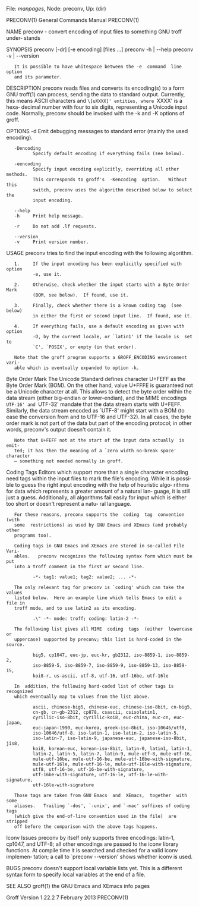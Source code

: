 File: *manpages*,  Node: preconv,  Up: (dir)

PRECONV(1)                  General Commands Manual                 PRECONV(1)



NAME
       preconv - convert encoding of input files to something GNU troff under‐
       stands

SYNOPSIS
       preconv [-dr] [-e encoding] [files ...]
       preconv -h | --help
       preconv -v | --version

       It is possible to have whitespace between the -e  command  line  option
       and its parameter.

DESCRIPTION
       preconv reads files and converts its encoding(s) to a form GNU troff(1)
       can process, sending the data  to  standard  output.   Currently,  this
       means ASCII characters and `\[uXXXX]' entities, where `XXXX' is a hexa‐
       decimal number with four to six digits, representing  a  Unicode  input
       code.   Normally,  preconv should be invoked with the -k and -K options
       of groff.

OPTIONS
       -d     Emit debugging messages  to  standard  error  (mainly  the  used
              encoding).

       -Dencoding
              Specify default encoding if everything fails (see below).

       -eencoding
              Specify input encoding explicitly, overriding all other methods.
              This corresponds to groff's  -Kencoding  option.   Without  this
              switch, preconv uses the algorithm described below to select the
              input encoding.

       --help
       -h     Print help message.

       -r     Do not add .lf requests.

       --version
       -v     Print version number.

USAGE
       preconv tries to find the input encoding with the following algorithm.

       1.     If the input encoding has been explicitly specified with  option
              -e, use it.

       2.     Otherwise, check whether the input starts with a Byte Order Mark
              (BOM, see below).  If found, use it.

       3.     Finally, check whether there is a known coding tag  (see  below)
              in either the first or second input line.  If found, use it.

       4.     If everything fails, use a default encoding as given with option
              -D, by the current locale, or `latin1' if the locale is  set  to
              `C', `POSIX', or empty (in that order).

       Note that the groff program supports a GROFF_ENCODING environment vari‐
       able which is eventually expanded to option -k.

   Byte Order Mark
       The Unicode Standard defines character U+FEFF as the  Byte  Order  Mark
       (BOM).   On the other hand, value U+FFFE is guaranteed not be a Unicode
       character at all.  This allows to detect the byte order within the data
       stream  (either  big-endian  or  lower-endian),  and the MIME encodings
       `UTF-16' and `UTF-32' mandate that the data stream starts with  U+FEFF.
       Similarly,  the  data  stream encoded as `UTF-8' might start with a BOM
       (to ease the conversion from and to UTF-16 and UTF-32).  In all  cases,
       the  byte  order  mark is not part of the data but part of the encoding
       protocol; in other words, preconv's output doesn't contain it.

       Note that U+FEFF not at the start of the input data actually  is  emit‐
       ted; it has then the meaning of a `zero width no-break space' character
       – something not needed normally in groff.

   Coding Tags
       Editors which support more than a single character encoding  need  tags
       within the input files to mark the file's encoding.  While it is possi‐
       ble to guess the right input encoding with the help of heuristic  algo‐
       rithms  for  data  which  represents a greater amount of a natural lan‐
       guage, it is still just a guess.   Additionally,  all  algorithms  fail
       easily for input which is either too short or doesn't represent a natu‐
       ral language.

       For these reasons, preconv supports the  coding  tag  convention  (with
       some  restrictions) as used by GNU Emacs and XEmacs (and probably other
       programs too).

       Coding tags in GNU Emacs and XEmacs are stored in so-called File  Vari‐
       ables.   preconv recognizes the following syntax form which must be put
       into a troff comment in the first or second line.

              -*- tag1: value1; tag2: value2; ... -*-

       The only relevant tag for preconv is `coding' which can take the values
       listed below.  Here an example line which tells Emacs to edit a file in
       troff mode, and to use latin2 as its encoding.

              .\" -*- mode: troff; coding: latin-2 -*-

       The following list gives all MIME  coding  tags  (either  lowercase  or
       uppercase) supported by preconv; this list is hard-coded in the source.

              big5, cp1047, euc-jp, euc-kr, gb2312, iso-8859-1, iso-8859-2,
              iso-8859-5, iso-8859-7, iso-8859-9, iso-8859-13, iso-8859-15,
              koi8-r, us-ascii, utf-8, utf-16, utf-16be, utf-16le

       In  addition, the following hard-coded list of other tags is recognized
       which eventually map to values from the list above.

              ascii, chinese-big5, chinese-euc, chinese-iso-8bit, cn-big5,
              cn-gb, cn-gb-2312, cp878, csascii, csisolatin1,
              cyrillic-iso-8bit, cyrillic-koi8, euc-china, euc-cn, euc-japan,
              euc-japan-1990, euc-korea, greek-iso-8bit, iso-10646/utf8,
              iso-10646/utf-8, iso-latin-1, iso-latin-2, iso-latin-5,
              iso-latin-7, iso-latin-9, japanese-euc, japanese-iso-8bit, jis8,
              koi8, korean-euc, korean-iso-8bit, latin-0, latin1, latin-1,
              latin-2, latin-5, latin-7, latin-9, mule-utf-8, mule-utf-16,
              mule-utf-16be, mule-utf-16-be, mule-utf-16be-with-signature,
              mule-utf-16le, mule-utf-16-le, mule-utf-16le-with-signature,
              utf8, utf-16-be, utf-16-be-with-signature,
              utf-16be-with-signature, utf-16-le, utf-16-le-with-signature,
              utf-16le-with-signature

       Those tags are taken from GNU Emacs  and  XEmacs,  together  with  some
       aliases.   Trailing `-dos', `-unix', and `-mac' suffixes of coding tags
       (which give the end-of-line convention used in the file)  are  stripped
       off before the comparison with the above tags happens.

   Iconv Issues
       preconv  by  itself only supports three encodings: latin-1, cp1047, and
       UTF-8; all other encodings are passed to the iconv  library  functions.
       At  compile time it is searched and checked for a valid iconv implemen‐
       tation; a call to `preconv --version' shows whether iconv is used.

BUGS
       preconv doesn't support local variable lists yet.  This is a  different
       syntax form to specify local variables at the end of a file.

SEE ALSO
       groff(1)
       the GNU Emacs and XEmacs info pages



Groff Version 1.22.2            7 February 2013                     PRECONV(1)
